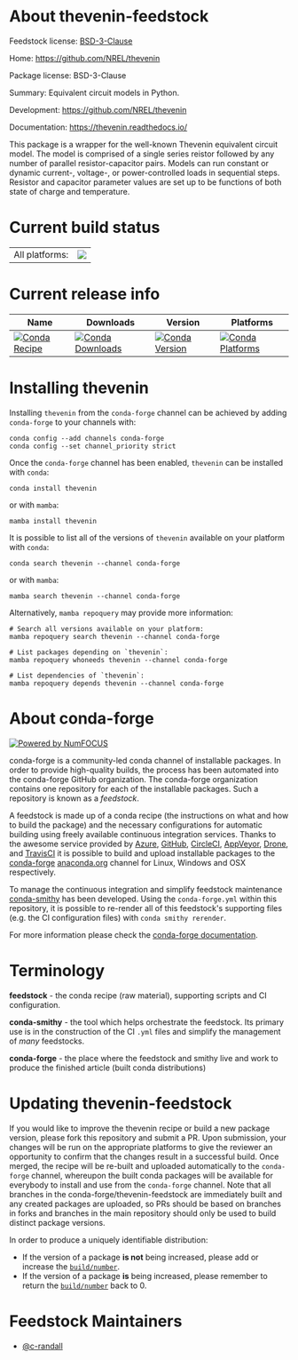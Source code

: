 About thevenin-feedstock
========================

Feedstock license: [BSD-3-Clause](https://github.com/conda-forge/thevenin-feedstock/blob/main/LICENSE.txt)

Home: https://github.com/NREL/thevenin

Package license: BSD-3-Clause

Summary: Equivalent circuit models in Python.

Development: https://github.com/NREL/thevenin

Documentation: https://thevenin.readthedocs.io/

This package is a wrapper for the well-known Thevenin equivalent circuit
model. The model is comprised of a single series reistor followed by any
number of parallel resistor-capacitor pairs. Models can run constant or
dynamic current-, voltage-, or power-controlled loads in sequential steps.
Resistor and capacitor parameter values are set up to be functions of both
state of charge and temperature.


Current build status
====================


<table><tr><td>All platforms:</td>
    <td>
      <a href="https://dev.azure.com/conda-forge/feedstock-builds/_build/latest?definitionId=24571&branchName=main">
        <img src="https://dev.azure.com/conda-forge/feedstock-builds/_apis/build/status/thevenin-feedstock?branchName=main">
      </a>
    </td>
  </tr>
</table>

Current release info
====================

| Name | Downloads | Version | Platforms |
| --- | --- | --- | --- |
| [![Conda Recipe](https://img.shields.io/badge/recipe-thevenin-green.svg)](https://anaconda.org/conda-forge/thevenin) | [![Conda Downloads](https://img.shields.io/conda/dn/conda-forge/thevenin.svg)](https://anaconda.org/conda-forge/thevenin) | [![Conda Version](https://img.shields.io/conda/vn/conda-forge/thevenin.svg)](https://anaconda.org/conda-forge/thevenin) | [![Conda Platforms](https://img.shields.io/conda/pn/conda-forge/thevenin.svg)](https://anaconda.org/conda-forge/thevenin) |

Installing thevenin
===================

Installing `thevenin` from the `conda-forge` channel can be achieved by adding `conda-forge` to your channels with:

```
conda config --add channels conda-forge
conda config --set channel_priority strict
```

Once the `conda-forge` channel has been enabled, `thevenin` can be installed with `conda`:

```
conda install thevenin
```

or with `mamba`:

```
mamba install thevenin
```

It is possible to list all of the versions of `thevenin` available on your platform with `conda`:

```
conda search thevenin --channel conda-forge
```

or with `mamba`:

```
mamba search thevenin --channel conda-forge
```

Alternatively, `mamba repoquery` may provide more information:

```
# Search all versions available on your platform:
mamba repoquery search thevenin --channel conda-forge

# List packages depending on `thevenin`:
mamba repoquery whoneeds thevenin --channel conda-forge

# List dependencies of `thevenin`:
mamba repoquery depends thevenin --channel conda-forge
```


About conda-forge
=================

[![Powered by
NumFOCUS](https://img.shields.io/badge/powered%20by-NumFOCUS-orange.svg?style=flat&colorA=E1523D&colorB=007D8A)](https://numfocus.org)

conda-forge is a community-led conda channel of installable packages.
In order to provide high-quality builds, the process has been automated into the
conda-forge GitHub organization. The conda-forge organization contains one repository
for each of the installable packages. Such a repository is known as a *feedstock*.

A feedstock is made up of a conda recipe (the instructions on what and how to build
the package) and the necessary configurations for automatic building using freely
available continuous integration services. Thanks to the awesome service provided by
[Azure](https://azure.microsoft.com/en-us/services/devops/), [GitHub](https://github.com/),
[CircleCI](https://circleci.com/), [AppVeyor](https://www.appveyor.com/),
[Drone](https://cloud.drone.io/welcome), and [TravisCI](https://travis-ci.com/)
it is possible to build and upload installable packages to the
[conda-forge](https://anaconda.org/conda-forge) [anaconda.org](https://anaconda.org/)
channel for Linux, Windows and OSX respectively.

To manage the continuous integration and simplify feedstock maintenance
[conda-smithy](https://github.com/conda-forge/conda-smithy) has been developed.
Using the ``conda-forge.yml`` within this repository, it is possible to re-render all of
this feedstock's supporting files (e.g. the CI configuration files) with ``conda smithy rerender``.

For more information please check the [conda-forge documentation](https://conda-forge.org/docs/).

Terminology
===========

**feedstock** - the conda recipe (raw material), supporting scripts and CI configuration.

**conda-smithy** - the tool which helps orchestrate the feedstock.
                   Its primary use is in the construction of the CI ``.yml`` files
                   and simplify the management of *many* feedstocks.

**conda-forge** - the place where the feedstock and smithy live and work to
                  produce the finished article (built conda distributions)


Updating thevenin-feedstock
===========================

If you would like to improve the thevenin recipe or build a new
package version, please fork this repository and submit a PR. Upon submission,
your changes will be run on the appropriate platforms to give the reviewer an
opportunity to confirm that the changes result in a successful build. Once
merged, the recipe will be re-built and uploaded automatically to the
`conda-forge` channel, whereupon the built conda packages will be available for
everybody to install and use from the `conda-forge` channel.
Note that all branches in the conda-forge/thevenin-feedstock are
immediately built and any created packages are uploaded, so PRs should be based
on branches in forks and branches in the main repository should only be used to
build distinct package versions.

In order to produce a uniquely identifiable distribution:
 * If the version of a package **is not** being increased, please add or increase
   the [``build/number``](https://docs.conda.io/projects/conda-build/en/latest/resources/define-metadata.html#build-number-and-string).
 * If the version of a package **is** being increased, please remember to return
   the [``build/number``](https://docs.conda.io/projects/conda-build/en/latest/resources/define-metadata.html#build-number-and-string)
   back to 0.

Feedstock Maintainers
=====================

* [@c-randall](https://github.com/c-randall/)

